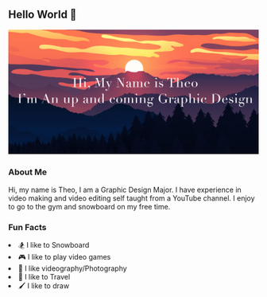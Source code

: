 ## Hello World 👋

<!--
**TheoKrystik/TheoKrystik** is a ✨ _special_ ✨ repository because its `README.md` (this file) appears on your GitHub profile.

Here are some ideas to get you started:

- 🔭 I’m currently working on ...
- 🌱 I’m currently learning ...
- 👯 I’m looking to collaborate on ...
- 🤔 I’m looking for help with ...
- 💬 Ask me about ...
- 📫 How to reach me: ...
- 😄 Pronouns: ...
- ⚡ Fun fact: ...
-->

![alt text](<github profile-1.png>)
<h3>About Me</h3>
    <p>Hi, my name is Theo, I am a Graphic Design Major. I have experience in video making and video editing self taught from a YouTube channel. I enjoy to go to the gym and snowboard on my free time.</p>
<h3>Fun Facts</h3>
    <li>🏂 I like to Snowboard</li>
    <li>🎮 I like to play video games</li>
    <li>🎥 I like videography/Photography</li>
    <li>🌄 I like to Travel</li>
    <li>🖌️ I like to draw </li>


